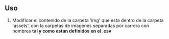 ## Uso
1. Modificar el contenido de la carpeta 'img' que esta dentro de la carpeta 'assets', con la carpetas de imagenes separadas por carrera con nombres **tal y como estan definidos en el .csv**
